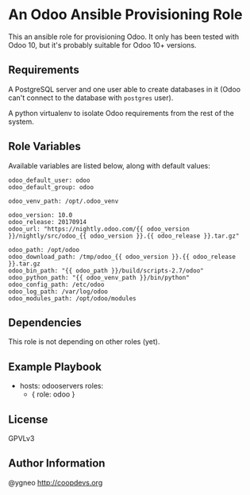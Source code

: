 An Odoo Ansible Provisioning Role
=========================================

This an ansible role for provisioning Odoo. It only has been tested with Odoo 10, but it's probably suitable for Odoo 10+ versions.

Requirements
------------

A PostgreSQL server and one user able to create databases in it (Odoo can't connect to the database with `postgres` user).

A python virtualenv to isolate Odoo requirements from the rest of the system.

Role Variables
--------------
Available variables are listed below, along with default values:

    odoo_default_user: odoo
    odoo_default_group: odoo

    odoo_venv_path: /opt/.odoo_venv

    odoo_version: 10.0
    odoo_release: 20170914
    odoo_url: "https://nightly.odoo.com/{{ odoo_version }}/nightly/src/odoo_{{ odoo_version }}.{{ odoo_release }}.tar.gz"

    odoo_path: /opt/odoo
    odoo_download_path: /tmp/odoo_{{ odoo_version }}.{{ odoo_release }}.tar.gz
    odoo_bin_path: "{{ odoo_path }}/build/scripts-2.7/odoo"
    odoo_python_path: "{{ odoo_venv_path }}/bin/python"
    odoo_config_path: /etc/odoo
    odoo_log_path: /var/log/odoo
    odoo_modules_path: /opt/odoo/modules

Dependencies
------------

This role is not depending on other roles (yet).

Example Playbook
----------------

- hosts: odooservers
  roles:
  - { role: odoo }

License
-------

GPVLv3

Author Information
------------------

@ygneo
http://coopdevs.org
